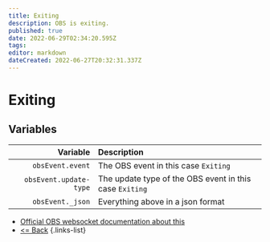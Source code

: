 ```yaml
---
title: Exiting
description: OBS is exiting.
published: true
date: 2022-06-29T02:34:20.595Z
tags:
editor: markdown
dateCreated: 2022-06-27T20:32:31.337Z
---
```


# Exiting

## Variables

|               Variable | Description                                             |
| ----------------------:|:------------------------------------------------------- |
|       `obsEvent.event` | The OBS event in this case `Exiting`                    |
| `obsEvent.update-type` | The update type of the OBS event in this case `Exiting` |
|       `obsEvent._json` | Everything above in a json format                       |

* [Official OBS websocket documentation about this](https://github.com/obsproject/obs-websocket/blob/4.x-current/docs/generated/protocol.md#exiting)
* [<= Back](/en/Integrations/OBS/Events)
{.links-list}